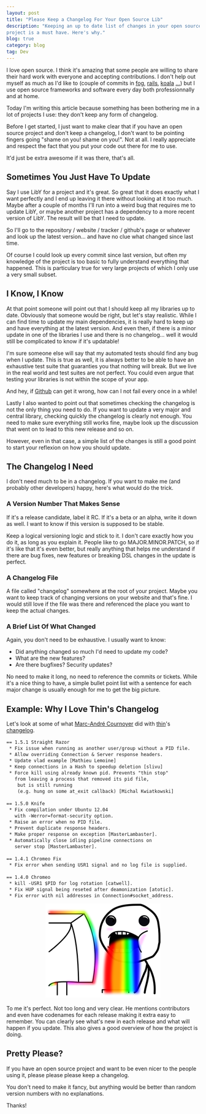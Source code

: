 ```yaml
---
layout: post
title: "Please Keep a Changelog For Your Open Source Lib"
description: "Keeping an up to date list of changes in your open source
project is a must have. Here's why."
blog: true
category: blog
tag: Dev
---
```


I love open source. I think it's amazing that some people are willing to
share their hard work with everyone and accepting contributions.
I don't help out myself as much as I'd like to (couple of commits in
[fog](https://github.com/fog/fog/commit/c35f4affa79dea5cf520dd1c954c8f32022dfb96),
[rails](http://contributors.rubyonrails.org/contributors/marc-g-gauthier/commits),
[koala](https://github.com/arsduo/koala/commit/85d5e16bccde1b153f861043a7ac818f61409633)
[...](https://github.com/marcgg/Simple-Placeholder))
but I use open source frameworks and software every day both professionnally and at home.

Today I'm writing this article because something has been bothering me in a lot
of projects I use: they don't keep any form of changelog.

Before I get started, I just want to make clear that
if you have an open source project and don't keep a changelog, I don't
want to be pointing fingers going "shame on you! shame on you!". Not at all.
I really appreciate and respect the fact that you put your code out there for me
to use.

It'd just be extra awesome if it was there, that's all.

## Sometimes You Just Have To Update

Say I use LibY for a project and it's great. So great that it does
exactly what I want perfectly and I end up leaving it there without looking at it
too much. Maybe after a couple of months I'll run
into a weird bug that requires me to update LibY, or maybe another
project has a dependency to a more recent version of LibY.
The result will be that I need to update.

So I'll go to the repository / website / tracker / github's page or
whatever and look up the latest version... and have no clue what
changed since last time.

Of course I could look up every commit since last version, but often my
knowledge of the project is too basic to fully understand everything
that happened. This is particulary true for very large projects of
which I only use a very small subset.

## I Know, I Know

At that point someone will point out that I should keep all my libraries
up to date. Obviously that someone would be right, but let's stay realistic.
While I can find time to update my main dependencies, it is really hard
to keep up and have everything at the latest version. And even then, if
there is a minor update in one of the libraries I use and there
is no changelog... well it would still be complicated to know if it's updatable!

I'm sure someone else will say that my automated tests should find any bug when I
update. This is true as well, it is always better to be able to have an
exhaustive test suite that guaranties you that nothing will break. But
we live in the real world and test suites are not perfect. You could
even argue that testing your libraries is not within the scope of your
app.

And hey, if [Github](https://github.com/blog/1440-today-s-email-incident)
can get it wrong, how can I not fail every once in a while!

Lastly I also wanted to point out that sometimes checking the changelog
is not the only thing you need to do.
If you want to update a very major and central library, checking quickly
the changelog is clearly not enough. You need to make sure everything
still works fine, maybe look up the discussion that went on to lead to
this new release and so on.

However, even in that case, a simple list of the changes is still a good
point to start your reflexion on how you should update.

## The Changelog I Need

I don't need much to be in a changelog. If you want to make me (and probably other developers)
happy, here's what would do the trick.

### A Version Number That Makes Sense

If it's a release candidate, label it RC. If it's a beta or an alpha, write it down
as well. I want to know if this version is supposed to be stable.

Keep a logical versioning logic and stick to it. I don't care exactly how you do it,
as long as you explain it. People like to go MAJOR.MINOR.PATCH,
so if it's like that it's even better, but really anything that helps me
understand if there are bug fixes, new features or breaking DSL changes
in the update is perfect.

### A Changelog File

A file called "changelog" somewhere at the root of your project. Maybe you want to
keep track of changing versions on your website and that's fine. I would still love
if the file was there and referenced the place you want to keep the
actual changes.

### A Brief List Of What Changed

Again, you don't need to be exhaustive. I usually want to know:

- Did anything changed so much I'd need to update my code?
- What are the new features?
- Are there bugfixes? Security updates?

No need to make it long, no need to reference the commits or tickets.
While it's a nice thing to have, a simple bullet point list with a
sentence for each major change is usually enough for me to get the big picture.

## Example: Why I Love Thin's Changelog

Let's look at some of what
[Marc-André Cournoyer](http://macournoyer.com/) did
with [thin](https://github.com/macournoyer/thin)'s
[changelog](https://github.com/macournoyer/thin/blob/master/CHANGELOG).

    == 1.5.1 Straight Razor
     * Fix issue when running as another user/group without a PID file.
     * Allow overriding Connection & Server response headers.
     * Update vlad example [Mathieu Lemoine]
     * Keep connections in a Hash to speedup deletion [slivu]
     * Force kill using already known pid. Prevents "thin stop"
       from leaving a process that removed its pid file,
        but is still running
        (e.g. hung on some at_exit callback) [Michal Kwiatkowski]

    == 1.5.0 Knife
     * Fix compilation under Ubuntu 12.04
       with -Werror=format-security option.
     * Raise an error when no PID file.
     * Prevent duplicate response headers.
     * Make proper response on exception [MasterLambaster].
     * Automatically close idling pipeline connections on
       server stop [MasterLambaster].

    == 1.4.1 Chromeo Fix
     * Fix error when sending USR1 signal and no log file is supplied.

    == 1.4.0 Chromeo
     * kill -USR1 $PID for log rotation [catwell].
     * Fix HUP signal being reseted after deamonization [atotic].
     * Fix error with nil addresses in Connection#socket_address.

<img src='/assets/blog/rainbows.png' alt='Rainbows' style='margin: 0px auto 20px auto; display: block;'/>

To me it's perfect. Not too long and very clear.
He mentions contributors and even have codenames for each release making
it extra easy to remember.
You can clearly see what's new in each release and what will happen if you
update. This also gives a good overview of how the project is doing.

## Pretty Please?

If you have an open source project and want to be even nicer to the
people using it, please please please keep a changelog.

You don't need to make it fancy, but anything would be better than
random version numbers with no explanations.

Thanks!

